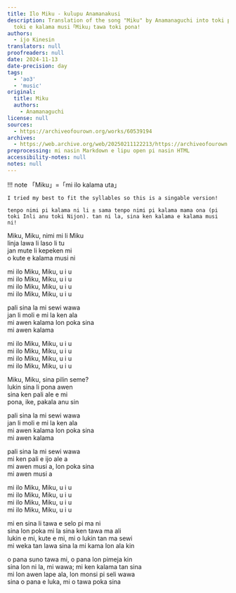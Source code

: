 ```yaml
---
title: Ilo Miku - kulupu Anamanakusi
description: Translation of the song "Miku" by Anamanaguchi into toki pona! mi ante
  toki e kalama musi「Miku」tawa toki pona!
authors:
  - ijo Kinesin
translators: null
proofreaders: null
date: 2024-11-13
date-precision: day
tags:
  - 'ao3'
  - 'music'
original:
  title: Miku
  authors:
    - Anamanaguchi
license: null
sources:
  - https://archiveofourown.org/works/60539194
archives:
  - https://web.archive.org/web/20250211122213/https://archiveofourown.org/works/60539194
preprocessing: mi nasin Markdown e lipu open pi nasin HTML
accessibility-notes: null
notes: null
---
```


!!! note
    「Miku」=「mi ilo kalama uta」

    I tried my best to fit the syllables so this is a singable version!

    tenpo nimi pi kalama ni li ± sama tenpo nimi pi kalama mama ona (pi toki Inli anu toki Nijon). tan ni la, sina ken kalama e kalama musi ni!


Miku, Miku, nimi mi li Miku  
linja lawa li laso li tu  
jan mute li kepeken mi  
o kute e kalama musi ni

mi ilo Miku, Miku, u i u  
mi ilo Miku, Miku, u i u  
mi ilo Miku, Miku, u i u  
mi ilo Miku, Miku, u i u

pali sina la mi sewi wawa  
jan li moli e mi la ken ala  
mi awen kalama lon poka sina  
mi awen kalama

mi ilo Miku, Miku, u i u  
mi ilo Miku, Miku, u i u  
mi ilo Miku, Miku, u i u  
mi ilo Miku, Miku, u i u

Miku, Miku, sina pilin seme?  
lukin sina li pona awen  
sina ken pali ale e mi  
pona, ike, pakala anu sin

pali sina la mi sewi wawa  
jan li moli e mi la ken ala  
mi awen kalama lon poka sina  
mi awen kalama

pali sina la mi sewi wawa  
mi ken pali e ijo ale a  
mi awen musi a, lon poka sina  
mi awen musi a

mi ilo Miku, Miku, u i u  
mi ilo Miku, Miku, u i u  
mi ilo Miku, Miku, u i u  
mi ilo Miku, Miku, u i u

mi en sina li tawa e selo pi ma ni  
sina lon poka mi la sina ken tawa ma ali  
lukin e mi, kute e mi, mi o lukin tan ma sewi  
mi weka tan lawa sina la mi kama lon ala kin

o pana suno tawa mi, o pana lon pimeja kin  
sina lon ni la, mi wawa; mi ken kalama tan sina  
mi lon awen lape ala, lon monsi pi seli wawa  
sina o pana e luka, mi o tawa poka sina